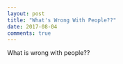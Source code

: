 ```yaml
---
layout: post
title: "What's Wrong With People??"
date: 2017-08-04
comments: true
---
```

What is wrong with people??
